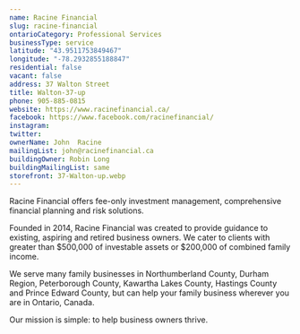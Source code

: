 ```yaml
---
name: Racine Financial
slug: racine-financial
ontarioCategory: Professional Services
businessType: service
latitude: "43.9511753849467"
longitude: "-78.2932855188847"
residential: false
vacant: false
address: 37 Walton Street
title: Walton-37-up
phone: 905-885-0815
website: https://www.racinefinancial.ca/
facebook: https://www.facebook.com/racinefinancial/
instagram:
twitter:
ownerName: John  Racine
mailingList: john@racinefinancial.ca
buildingOwner: Robin Long
buildingMailingList: same
storefront: 37-Walton-up.webp
---
```


Racine Financial offers fee-only investment management, comprehensive financial planning and risk solutions.

Founded in 2014, Racine Financial was created to provide guidance to existing, aspiring and retired business owners. We
cater to clients with greater than $500,000 of investable assets or $200,000 of combined family income.

We serve many family businesses in Northumberland County, Durham Region, Peterborough County, Kawartha Lakes County,
Hastings County and Prince Edward County, but can help your family business wherever you are in Ontario, Canada.

Our mission is simple: to help business owners thrive.
